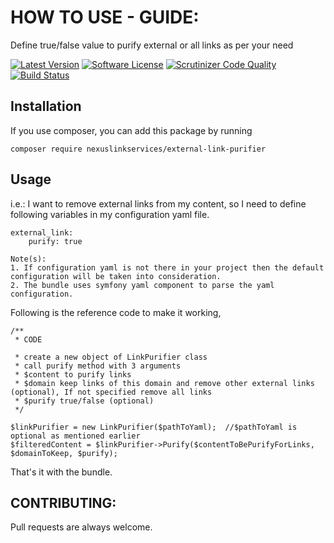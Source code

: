 # HOW TO USE - GUIDE:

Define true/false value to purify external or all links as per your need


[![Latest Version](https://img.shields.io/packagist/v/nexuslinkservices/external-link-purifier.svg?style=flat-square)](https://packagist.org/packages/nexuslinkservices/external-link-purifier)
[![Software License](http://img.shields.io/badge/license-MIT-brightgreen.svg?style=flat-square)](LICENSE)
[![Scrutinizer Code Quality](https://scrutinizer-ci.com/g/nexuslinkservices/external-link-purifier/badges/quality-score.png?b=master)](https://scrutinizer-ci.com/g/nexuslinkservices/external-link-purifier/?branch=master)
[![Build Status](https://scrutinizer-ci.com/g/nexuslinkservices/external-link-purifier/badges/build.png?b=master)](https://scrutinizer-ci.com/g/nexuslinkservices/external-link-purifier/build-status/master)

## Installation

If you use composer, you can add this package by running 

````
composer require nexuslinkservices/external-link-purifier
````

## Usage

i.e.:  I want to remove external links from my content, so I need to 
define following variables in my configuration yaml file.

```
external_link:
    purify: true    
```

```
Note(s): 
1. If configuration yaml is not there in your project then the default configuration will be taken into consideration.
2. The bundle uses symfony yaml component to parse the yaml configuration.
```

Following is the reference code to make it working,

```
/**
 * CODE

 * create a new object of LinkPurifier class
 * call purify method with 3 arguments
 * $content to purify links
 * $domain keep links of this domain and remove other external links (optional), If not specified remove all links
 * $purify true/false (optional)
 */

$linkPurifier = new LinkPurifier($pathToYaml);  //$pathToYaml is optional as mentioned earlier
$filteredContent = $linkPurifier->Purify($contentToBePurifyForLinks, $domainToKeep, $purify);
```

That's it with the bundle.

## CONTRIBUTING:

Pull requests are always welcome.